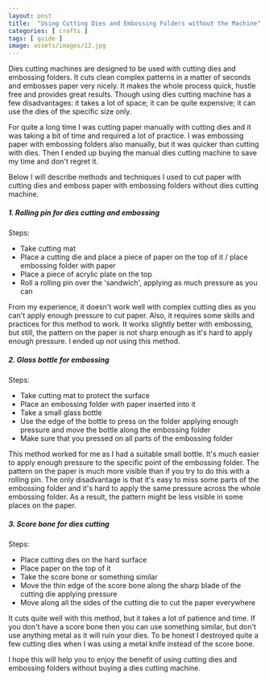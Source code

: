 ```yaml
---
layout: post
title:  "Using Cutting Dies and Embossing Folders without the Machine"
categories: [ crafts ]
tags: [ guide ]
image: assets/images/12.jpg
---
```


Dies cutting machines are designed to be used with cutting dies and embossing folders. It cuts clean complex patterns in a matter of seconds and embosses paper very nicely. It makes the whole process quick, hustle free and provides great results.
Though using dies cutting machine has a few disadvantages: it takes a lot of space; it can be quite expensive; it can use the dies of the specific size only.

For quite a long time I was cutting paper manually with cutting dies and it was taking a bit of time and required a lot of practice. I was embossing paper with embossing folders also manually, but it was quicker than cutting with dies. Then I ended up buying the manual dies cutting machine to save my time and don't regret it.

Below I will describe methods and techniques I used to cut paper with cutting dies and emboss paper with embossing folders without dies cutting machine.

##### 1. Rolling pin for dies cutting and embossing

Steps:
- Take cutting mat
- Place a cutting die and place a piece of paper on the top of it / place embossing folder with paper
- Place a piece of acrylic plate on the top
- Roll a rolling pin over the 'sandwich', applying as much pressure as you can

From my experience, it doesn't work well with complex cutting dies as you can't apply enough pressure to cut paper. Also, it requires some skills and practices for this method to work. It works slightly better with embossing, but still, the pattern on the paper is not sharp enough as it's hard to apply enough pressure.
I ended up not using this method.

##### 2. Glass bottle for embossing

Steps:
- Take cutting mat to protect the surface
- Place an embossing folder with paper inserted into it
- Take a small glass bottle
- Use the edge of the bottle to press on the folder applying enough pressure and move the bottle along the embossing folder
- Make sure that you pressed on all parts of the embossing folder

This method worked for me as I had a suitable small bottle. It's much easier to apply enough pressure to the specific point of the embossing folder. The pattern on the paper is much more visible than if you try to do this with a rolling pin.
The only disadvantage is that it's easy to miss some parts of the embossing folder and it's hard to apply the same pressure across the whole embossing folder. As a result, the pattern might be less visible in some places on the paper.

##### 3. Score bone for dies cutting

Steps:

- Place cutting dies on the hard surface
- Place paper on the top of it
- Take the score bone or something similar
- Move the thin edge of the score bone along the sharp blade of the cutting die applying pressure
- Move along all the sides of the cutting die to cut the paper everywhere

It cuts quite well with this method, but it takes a lot of patience and time. If you don't have a score bone then you can use something similar, but don't use anything metal as it will ruin your dies. To be honest I destroyed quite a few cutting dies when I was using a metal knife instead of the score bone.

I hope this will help you to enjoy the benefit of using cutting dies and embossing folders without buying a dies cutting machine.


